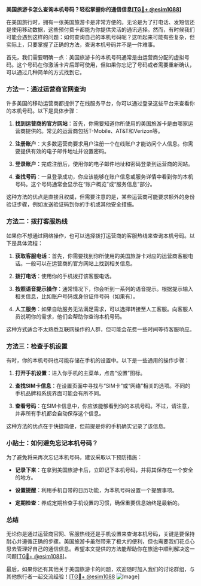 **美国旅游卡怎么查询本机号码？轻松掌握你的通信信息[[TG💪+ @esim1088](https://t.me/s/esim1088)]**

在美国旅行时，拥有一张美国旅游卡是非常方便的。无论是为了打电话、发短信还是使用移动数据，这些预付费卡都能为你提供灵活的通讯选择。然而，有时候我们可能会遇到这样的问题：如何查询自己的本机号码呢？这听起来可能有些复杂，但实际上，只要掌握了正确的方法，查询本机号码并不是一件难事。

首先，我们需要明确一点：美国旅游卡的本机号码通常是由运营商分配的虚拟号码。这个号码在你激活卡片后即可使用，但如果你忘记了号码或者需要重新确认，可以通过几种简单的方式找到它。

### 方法一：通过运营商官网查询

许多美国的移动运营商都提供了在线服务平台，你可以通过登录这些平台来查看你的本机号码。以下是具体步骤：

1. **找到运营商的官方网站**：首先，你需要知道你所使用的美国旅游卡是由哪家运营商提供的。常见的运营商包括T-Mobile、AT&T和Verizon等。
   
2. **注册账户**：大多数运营商要求用户注册一个在线账户才能访问个人信息。你需要提供有效的电子邮件地址并设置密码。

3. **登录账户**：完成注册后，使用你的电子邮件地址和密码登录到运营商的网站。

4. **查找号码**：一旦登录成功，你应该能够在账户信息或服务详情中看到你的本机号码。这个号码通常会显示在“账户概览”或“服务信息”部分。

这种方法的优点是直接且权威，但需要注意的是，某些运营商可能要求额外的身份验证步骤，例如发送验证码到你的手机或其他安全措施。

### 方法二：拨打客服热线

如果你不想通过网络操作，也可以选择拨打运营商的客服热线来查询本机号码。以下是具体流程：

1. **获取客服电话**：首先，你需要找到你所使用的美国旅游卡对应的运营商客服电话。一般可以在运营商的官方网站上找到相关信息。

2. **拨打电话**：使用你的手机拨打该客服电话。

3. **按照语音提示操作**：通常情况下，你会听到一系列的语音提示。根据提示输入相关信息，比如账户号码或身份证件号码（如果有）。

4. **人工服务**：如果自助服务无法满足需求，可以选择转接至人工客服。向客服人员说明你的需求，他们会帮助你查询本机号码。

这种方式适合不太熟悉互联网操作的人群，但可能会花费一些时间等待客服响应。

### 方法三：检查手机设置

有时，你的本机号码也可能存储在手机的设置中。以下是一些通用的操作步骤：

1. **打开手机设置**：进入你手机的主菜单，点击“设置”图标。

2. **查找SIM卡信息**：在设置页面中寻找与“SIM卡”或“网络”相关的选项。不同的手机品牌和系统界面可能会有所不同。

3. **查看号码**：在SIM卡信息中，你应该能够看到你的本机号码。不过，请注意，并非所有手机都会自动保存这个信息。

这种方法的优点在于快捷简便，但前提是你的手机确实记录了该信息。

### 小贴士：如何避免忘记本机号码？

为了避免将来再次忘记本机号码，建议采取以下预防措施：

- **记录下来**：在拿到美国旅游卡后，立即记下本机号码，并将其保存在一个安全的地方。
  
- **设置提醒**：利用手机自带的日历功能，为本机号码设置一个提醒事项。

- **定期检查**：养成定期检查手机设置的习惯，确保重要信息始终是最新的。

### 总结

无论你是通过运营商官网、客服热线还是手机设置来查询本机号码，关键是要保持耐心并遵循正确的步骤。美国旅游卡虽然带来了极大的便利，但也需要我们花点心思去管理好自己的通信信息。希望本文提供的方法能帮助你在旅途中顺利解决这一问题[[TG💪+ @esim1088](https://t.me/s/esim1088)]。

最后，如果你还有其他关于美国旅游卡的问题，欢迎随时加入我们的讨论群组，与其他旅行者一起交流经验！[[TG💪+ @esim1088](https://t.me/s/esim1088) ![Image](https://i.postimg.cc/4NQfJmqS/Snipaste-2025-05-13-00-14-12.png)]